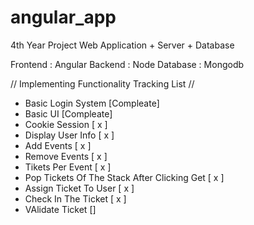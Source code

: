 # angular_app

4th Year Project Web Application + Server + Database

Frontend	: Angular
Backend 	: Node
Database	: Mongodb

// Implementing Functionality Tracking List //

*	Basic Login System [Compleate]
*	Basic UI [Compleate]
*	Cookie Session [ x ]
*	Display User Info [ x ]
*	Add Events [ x ]
*	Remove Events [ x ]
* 	Tikets Per Event [ x ]
*	Pop Tickets Of The Stack After Clicking Get [ x ]
*   Assign Ticket To User [ x ]
*   Check In The Ticket [ x ]
*   VAlidate Ticket []



